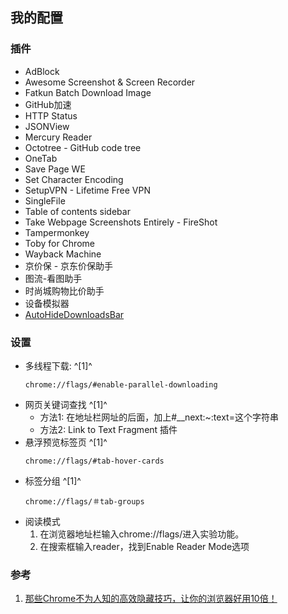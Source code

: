 ﻿## 我的配置

### 插件
  - AdBlock
  - Awesome Screenshot & Screen Recorder
  - Fatkun Batch Download Image
  - GitHub加速
  - HTTP Status
  - JSONView
  - Mercury Reader
  - Octotree - GitHub code tree
  - OneTab
  - Save Page WE
  - Set Character Encoding
  - SetupVPN - Lifetime Free VPN
  - SingleFile
  - Table of contents sidebar
  - Take Webpage Screenshots Entirely - FireShot
  - Tampermonkey
  - Toby for Chrome
  - Wayback Machine
  - 京价保 - 京东价保助手
  - 图流-看图助手
  - 时尚城购物比价助手
  - 设备模拟器
  - [AutoHideDownloadsBar](https://chrome.google.com/webstore/detail/autohidedownloadsbar/gkmndgjgpolmikgnipipfekglbbgjcel/related)



### 设置
  - 多线程下载:  ^[1]^
    ```
    chrome://flags/#enable-parallel-downloading
    ```
  - 网页关键词查找  ^[1]^
    - 方法1: 在地址栏网址的后面，加上#__next:~:text=这个字符串
    - 方法2: Link to Text Fragment 插件
  - 悬浮预览标签页 ^[1]^
    ```
    chrome://flags/#tab-hover-cards
    ````
  - 标签分组 ^[1]^
     ```
     chrome://flags/＃tab-groups
     ```
  - 阅读模式
    1. 在浏览器地址栏输入chrome://flags/进入实验功能。
    2. 在搜索框输入reader，找到Enable Reader Mode选项

### 参考
1. [那些Chrome不为人知的高效隐藏技巧，让你的浏览器好用10倍！
](https://www.jianshu.com/p/e178095a99b1)